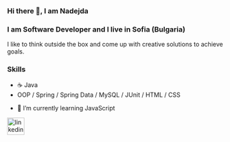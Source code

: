 ### Hi there 👋, I am Nadejda
### I am Software Developer and I live in Sofia (Bulgaria)

I like to think outside the box and come up
with creative solutions to achieve goals.

### Skills
* :coffee: Java
* OOP / Spring / Spring Data / MySQL / JUnit / HTML / CSS

- 🌱 I’m currently learning JavaScript


[<img src='https://cdn.jsdelivr.net/npm/simple-icons@3.0.1/icons/linkedin.svg' alt='linkedin' height='40'>](https://www.linkedin.com/in/nadezhda-tsvetanova-4b782470/) 
